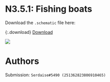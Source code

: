 # N3.5.1: Fishing boats

Download the `.schematic` file here:

{:.download}
[Download](https://cdn.discordapp.com/attachments/697683255217881158/723663989158051910/Fishing_Boat.schematic)

![](https://cdn.discordapp.com/attachments/697683255217881158/723666267692859565/unknown.png)  

# Authors

Submission: `Serdaise#5490 (251362823806910465)`
